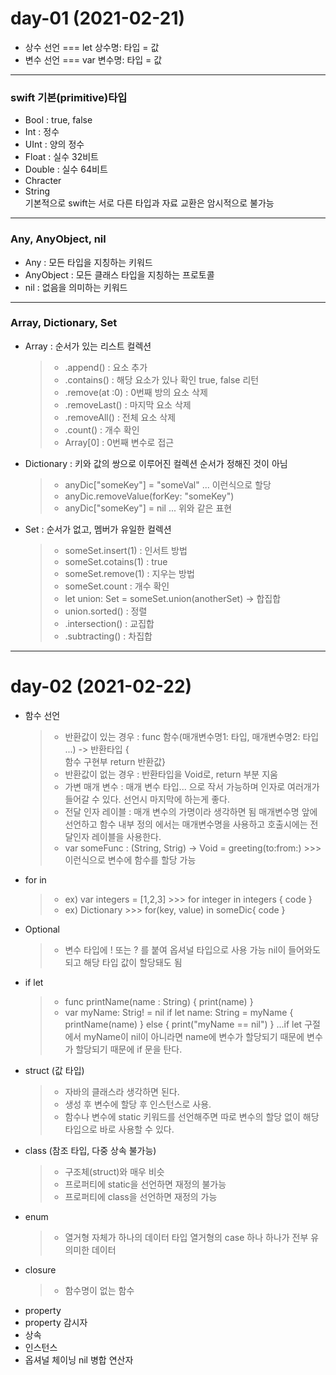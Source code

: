 # day-01 (2021-02-21)
- 상수 선언 === let 상수명: 타입 = 값 
- 변수 선언 === var 변수명: 타입 = 값 
---
### swift 기본(primitive)타입 
 - Bool : true, false
 - Int : 정수
 - UInt : 양의 정수
 - Float : 실수 32비트 
 - Double : 실수 64비트 
 - Chracter
 - String<br>
 기본적으로 swift는 서로 다른 타입과 자료 교환은 암시적으로 불가능 
 ---
 ### Any, AnyObject, nil 
  - Any : 모든 타입을 지칭하는 키워드 
  - AnyObject : 모든 클래스 타입을 지칭하는 프로토콜
  - nil : 없음을 의미하는 키워드 
 ---
 ### Array, Dictionary, Set
  - Array : 순서가 있는 리스트 컬렉션<br>
     > - .append() : 요소 추가 
     > - .contains() : 해당 요소가 있나 확인 true, false 리턴 
     > - .remove(at :0) : 0번째 방의 요소 삭제 
     > - .removeLast() : 마지막 요소 삭제 
     > - .removeAll() : 전체 요소 삭제 
     > - .count() : 개수 확인 
     > - Array[0] : 0번째 변수로 접근 
  - Dictionary : 키와 값의 쌍으로 이루어진 컬렉션 순서가 정해진 것이 아님<br>
     > - anyDic["someKey"] = "someVal" ... 이런식으로 할당 
     > - anyDic.removeValue(forKey: "someKey")  
     > - anyDic["someKey"] = nil ... 위와 같은 표현 
  - Set : 순서가 없고, 멤버가 유일한 컬렉션<br>
     > - someSet.insert(1) : 인서트 방법
     > - someSet.cotains(1) : true
     > - someSet.remove(1) : 지우는 방법
     > - someSet.count : 개수 확인 
     > - let union: Set<Int> = someSet.union(anotherSet) -> 합집합
     > - union.sorted() : 정렬
     > - .intersection() : 교집합
     > - .subtracting() : 차집합
---
# day-02 (2021-02-22)
 - 함수 선언 
   > - 반환값이 있는 경우 : func 함수(매개변수명1: 타입, 매개변수명2: 타입 ...) -> 반환타입 {<br> 함수 구현부 return 반환값}
   > - 반환값이 없는 경우 : 반환타입을 Void로, return 부분 지움 
   > - 가변 매개 변수 : 매개 변수 타입... 으로 작서 가능하며 인자로 여러개가 들어갈 수 있다. 선언시 마지막에 하는게 좋다.
   > - 전달 인자 레이블 : 매개 변수의 가명이라 생각하면 됨 매개변수명 앞에 선언하고 함수 내부 정의 에서는 매개변수명을 사용하고 호출시에는 전달인자 레이블을 사용한다.
   > - var someFunc : (String, Strig) -> Void = greeting(to:from:) >>> 이런식으로 변수에 함수를 할당 가능
 - for in 
   > - ex) var integers = [1,2,3] >>> for integer in integers { code }
   > - ex) Dictionary >>> for(key, value) in someDic{ code } 
 - Optional
   > - 변수 타입에 ! 또는 ? 를 붙여 옵셔널 타입으로 사용 가능 nil이 들어와도 되고 해당 타입 값이 할당돼도 됨 
 - if let 
   > - func printName(name : String) { print(name) } 
   > - var myName: Strig! = nil
   > if let name: String = myName {
   >     printName(name)
   > } else {
   >     print("myName == nil")
   > }
   > ...if let 구절에서 myName이 nil이 아니라면 name에 변수가 할당되기 때문에 변수가 할당되기 때문에 if 문을 탄다.
 - struct (값 타입)
   > - 자바의 클래스라 생각하면 된다.
   > - 생성 후 변수에 할당 후 인스턴스로 사용. 
   > - 함수나 변수에 static 키워드를 선언해주면 따로 변수의 할당 없이 해당 타입으로 바로 사용할 수 있다. 
 - class (참조 타입, 다중 상속 불가능)
   > - 구조체(struct)와 매우 비슷 
   > - 프로퍼티에 static을 선언하면 재정의 불가능
   > - 프로퍼티에 class을 선언하면 재정의 가능
 - enum 
   > - 열거형 자체가 하나의 데이터 타입 열거형의 case 하나 하나가 전부 유의미한 데이터 
 - closure
   > - 함수명이 없는 함수 
 - property
 - property 감시자 
 - 상속 
 - 인스턴스 
 - 옵셔널 체이닝 nil 병합 연산자

